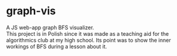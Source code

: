 # graph-vis
A JS web-app graph BFS visualizer.
\
This project is in Polish since it was made as a teaching aid for the algorithmics club at my high school. Its point was to show the inner workings of BFS during a lesson about it.
